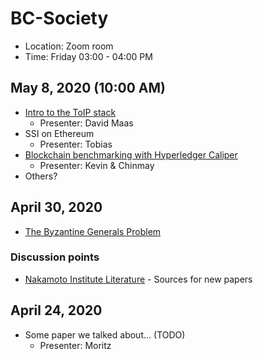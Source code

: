 # BC-Society

* Location: Zoom room
* Time: Friday 03:00 - 04:00 PM

## May 8, 2020 (10:00 AM)
* [Intro to the ToIP stack](https://ieeexplore.ieee.org/document/9031548)
  * Presenter: David Maas
* SSI on Ethereum
  * Presenter: Tobias
* [Blockchain benchmarking with Hyperledger Caliper](https://github.com/hyperledger/caliper)
  * Presenter: Kevin & Chinmay
* Others?


## April 30, 2020
* [The Byzantine Generals Problem](https://people.eecs.berkeley.edu/~luca/cs174/byzantine.pdf)

### Discussion points
* [Nakamoto Institute Literature](https://nakamotoinstitute.org/literature/) - Sources for new papers

## April 24, 2020
* Some paper we talked about... (TODO)
   * Presenter: Moritz
